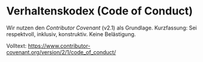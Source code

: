 # Verhaltenskodex (Code of Conduct)

Wir nutzen den *Contributor Covenant* (v2.1) als Grundlage.
Kurzfassung: Sei respektvoll, inklusiv, konstruktiv. Keine Belästigung.

Volltext: https://www.contributor-covenant.org/version/2/1/code_of_conduct/
